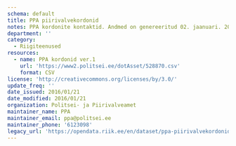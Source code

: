 ```yaml
---
schema: default
title: PPA piirivalvekordonid
notes: PPA kordonite kontaktid. Andmed on genereeritud 02. jaanuari. 2016 seisuga.
department: ''
category:
  - Riigiteenused
resources:
  - name: PPA kordonid ver.1
    url: 'https://www2.politsei.ee/dotAsset/528870.csv'
    format: CSV
license: 'http://creativecommons.org/licenses/by/3.0/'
update_freq: ''
date_issued: 2016/01/21
date_modified: 2016/01/21
organization: Politsei- ja Piirivalveamet
maintainer_name: PPA
maintainer_email: ppa@politsei.ee
maintainer_phone: '6123098'
legacy_url: 'https://opendata.riik.ee/en/dataset/ppa-piirivalvekordonid'
---
```

